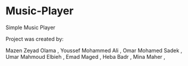 # Music-Player
Simple Music Player

Project was created by:

Mazen Zeyad Olama ,
Youssef Mohammed Ali ,
Omar Mohamed Sadek ,
Umar Mahmoud Elbieh ,
Emad Maged ,
Heba Badr ,
Mina Maher ,


